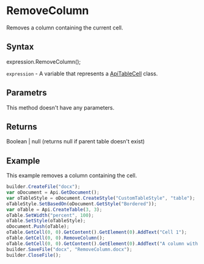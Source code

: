 # RemoveColumn

Removes a column containing the current cell.

## Syntax

expression.RemoveColumn();

`expression` - A variable that represents a [ApiTableCell](../ApiTableCell.md) class.

## Parametrs

This method doesn't have any parameters.

## Returns

Boolean &#124; null (returns null if parent table doesn't exist)

## Example

This example removes a column containing the cell.

```javascript
builder.CreateFile("docx");
var oDocument = Api.GetDocument();
var oTableStyle = oDocument.CreateStyle("CustomTableStyle", "table");
oTableStyle.SetBasedOn(oDocument.GetStyle("Bordered"));
var oTable = Api.CreateTable(3, 3);
oTable.SetWidth("percent", 100);
oTable.SetStyle(oTableStyle);
oDocument.Push(oTable);
oTable.GetCell(0, 0).GetContent().GetElement(0).AddText("Cell 1");
oTable.GetCell(0, 0).RemoveColumn();
oTable.GetCell(0, 0).GetContent().GetElement(0).AddText("A column with Cell 1 was removed.");
builder.SaveFile("docx", "RemoveColumn.docx");
builder.CloseFile();
```